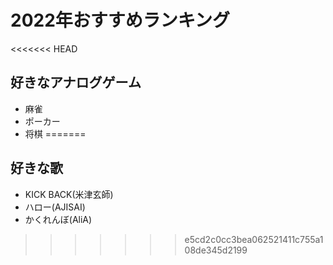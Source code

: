 # 2022年おすすめランキング

<<<<<<< HEAD
## 好きなアナログゲーム
- 麻雀
- ポーカー
- 将棋
=======
## 好きな歌
- KICK BACK(米津玄師)
- ハロー(AJISAI)
- かくれんぼ(AliA)
>>>>>>> e5cd2c0cc3bea062521411c755a108de345d2199
